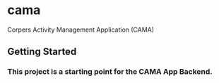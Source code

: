 # cama

Corpers Activity Management Application (CAMA)

## Getting Started

### This project is a starting point for the CAMA App Backend.
